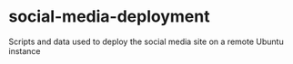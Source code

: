 # social-media-deployment
Scripts and data used to deploy the social media site on a remote Ubuntu instance
